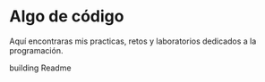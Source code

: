 # Algo de código
Aquí encontraras mis practicas, retos y laboratorios dedicados a la programación.

building Readme
